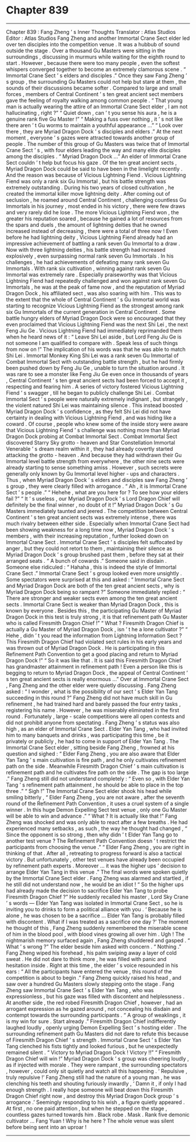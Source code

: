 
# Chapter 839


---

Chapter 839 : Fang Zheng ’ s Inner Thoughts
Translator :
Atlas Studios
Editor :
Atlas Studios
Fang Zheng and another Immortal Crane Sect elder led over ten disciples into the competition venue .
It was a hubbub of sound outside the stage . Over a thousand Gu Masters were sitting in the surroundings , discussing in murmurs while waiting for the eighth round to start .
However , because there were too many people , even the softest whispers converged together to become an extremely clamorous scene .
“ Immortal Crane Sect ’ s elders and disciples .” Once they saw Fang Zheng ’ s group , the surrounding Gu Masters could not help but stare at them , the sounds of their discussions became softer .
Compared to large and small forces , members of Central Continent ’ s ten great ancient sect members gave the feeling of royalty walking among common people .
“ That young man is actually wearing the attire of an Immortal Crane Sect elder , I am not hallucinating , right ?”
“ Quiet down , can ’ t you sense his aura , he is a genuine rank five Gu Master !”
“ Making a fuss over nothing , it ’ s not like there aren ’ t Gu worms to maintain a youthful appearance …”
“ Look over there , they are Myriad Dragon Dock ’ s disciples and elders .”
At the next moment , everyone ’ s gazes were attracted towards another group of people .
The number of this group of Gu Masters was twice that of Immortal Crane Sect ’ s , with four elders leading the way and many elite disciples among the disciples .
“ Myriad Dragon Dock …” An elder of Immortal Crane Sect couldn ’ t help but focus his gaze .
Of the ten great ancient sects , Myriad Dragon Dock could be said to have been in the limelight recently . And the reason was because of Vicious Lightning Fiend .
Vicious Lightning Fiend was only a rank six Gu Immortal , but his battle strength was extremely outstanding .
During his two years of closed cultivation , he created the immortal killer move lightning deity . After coming out of seclusion , he roamed around Central Continent , challenging countless Gu Immortals in his journey , most ended in his victory , there were few draws and very rarely did he lose .
The more Vicious Lightning Fiend won , the greater his reputation soared , because he gained a lot of resources from the spars and duels , the amount of lightning deities that he owned increased instead of decreasing , there were a total of three now !
Even before he had lightning deity , Vicious Lightning Fiend already had an impressive achievement of battling a rank seven Gu Immortal to a draw .
Now with three lightning deities , his battle strength had increased explosively , even surpassing normal rank seven Gu Immortals . In his challenges , he had achievements of defeating many rank seven Gu Immortals .
With rank six cultivation , winning against rank seven Gu Immortal was extremely rare . Especially praiseworthy was that Vicious Lightning Fiend had repeatedly challenged and won against rank seven Gu Immortals , he was at the peak of fame now , and the reputation of Myriad Dragon Dock , his affiliated sect , was also soaring with him .
This was to the extent that the whole of Central Continent ’ s Gu Immortal world was starting to recognize Vicious Lightning Fiend as the strongest among rank six Gu Immortals of the current generation in Central Continent . Some battle hungry elders of Myriad Dragon Dock were so encouraged that they even proclaimed that Vicious Lightning Fiend was the next Shi Lei , the next Feng Jiu Ge .
Vicious Lightning Fiend had immediately reprimanded them when he heard news of it : “ Leave Shi Lei aside , but Lord Feng Jiu Ge is not someone I am qualified to compare with . Speak less of such things from now on !”
The implication of his words was that he was able to match Shi Lei .
Immortal Monkey King Shi Lei was a rank seven Gu Immortal of Combat Immortal Sect with outstanding battle strength , but he had firmly been pushed down by Feng Jiu Ge , unable to turn the situation around .
It was rare to see a monster like Feng Jiu Ge even once in thousands of years , Central Continent ’ s ten great ancient sects had been forced to accept it , respecting and fearing him .
A series of victory fostered Vicious Lightning Fiend ’ s swagger , till he began to publicly challenge Shi Lei .
Combat Immortal Sect ’ s people were naturally extremely indignant , but strangely , the violent natured Shi Lei was maintaining silence .
This instead boosted Myriad Dragon Dock ’ s confidence , as they felt Shi Lei did not have certainty in dealing with Vicious Lightning Fiend , and was hiding like a coward .
Of course , people who knew some of the inside story were aware that Vicious Lightning Fiend ’ s challenge was nothing more than Myriad Dragon Dock probing at Combat Immortal Sect . Combat Immortal Sect discovered Starry Sky grotto - heaven and Star Constellation Immortal Venerable ’ s dream realm within it , they had already covertly started attacking the grotto - heaven . And because they had withdrawn their Gu Immortal level battle strength from everywhere , the other nine sects were already starting to sense something amiss .
However , such secrets were generally only known by Gu Immortal level higher - ups and characters .
Thus , when Myriad Dragon Dock ’ s elders and disciples saw Fang Zheng ’ s group , they were clearly filled with arrogance .
“ Ah , it is Immortal Crane Sect ’ s people .”
“ Hehehe , what are you here for ? To see how your elders fail ?”
“ It ’ s useless , our Myriad Dragon Dock ’ s Lord Dragon Chief will definitely be the final winner , no doubt of it !”
Myriad Dragon Dock ’ s Gu Masters immediately taunted and jeered .
The competition between Central Continent ’ s ten great ancient sects was extremely intense , there was much rivalry between either side .
Especially when Immortal Crane Sect had been showing weakness for a long time now , Myriad Dragon Dock ’ s members , with their increasing reputation , further looked down on Immortal Crane Sect .
Immortal Crane Sect ’ s disciples felt suffocated by anger , but they could not retort to them , maintaining their silence as Myriad Dragon Dock ’ s group brushed past them , before they sat at their arranged seats .
“ A bunch of cowards .” Someone said in disdain .
Someone else ridiculed : “ Hahaha , this is indeed the style of Immortal Crane Sect .”
Immortal Crane Sect ’ s group looked even more unsightly .
Some spectators were surprised at this and asked : “ Immortal Crane Sect and Myriad Dragon Dock are both of the ten great ancient sects , why is Myriad Dragon Dock being so rampant ?”
Someone immediately replied : “ There are stronger and weaker sects even among the ten great ancient sects . Immortal Crane Sect is weaker than Myriad Dragon Dock , this is known by everyone . Besides this , the participating Gu Master of Myriad Dragon Dock in this test is truly strong , it is that refinement path Gu Master who is called Firesmith Dragon Chief !”
“ What ? Firesmith Dragon Chief is actually a Gu Master of Myriad Dragon Dock , isn ’ t he a lone cultivator ?”
“ Hehe , didn ’ t you read the information from Lightning Information Sect ? This Firesmith Dragon Chief had violated sect rules in his early years and was thrown out of Myriad Dragon Dock . He is participating in this Refinement Path Convention to get a good placing and return to Myriad Dragon Dock !”
“ So it was like that . It is said this Firesmith Dragon Chief has grandmaster attainment in refinement path ! Even a person like this is begging to return to Myriad Dragon Dock , the appeal of Central Continent ’ s ten great ancient sects is really enormous …”
Over at Immortal Crane Sect , Fang Zheng and the other elder were quietly discussing .
Fang Zheng asked : “ I wonder , what is the possibility of our sect ’ s Elder Yan Tang succeeding in this round ?”
Fang Zheng did not have much skill in Gu refinement , he had trained hard and barely passed the four entry tasks , registering his name . However , he was miserably eliminated in the first round .
Fortunately , large - scale competitions were all open contests and did not prohibit anyone from spectating .
Fang Zheng ’ s status was also high , as an elder of Immortal Crane Sect . Elder Yan Tang , who had invited him to many banquets and drinks , was participating this time , be it privately or publicly , he had to come in support of Elder Yan Tang .
The Immortal Crane Sect elder , sitting beside Fang Zheng , frowned at his question and sighed : “ Elder Fang Zheng , you are also aware that Elder Yan Tang ’ s main cultivation is fire path , and he only cultivates refinement path on the side . Meanwhile Firesmith Dragon Chief ’ s main cultivation is refinement path and he cultivates fire path on the side . The gap is too large .”
Fang Zheng still did not understand completely : “ Even so , with Elder Yan Tang ’ s refinement path attainment , he should be able to place in the top three .”
“ Sigh !” The Immortal Crane Sect elder shook his head while smiling bitterly , “ Elder Fang Zheng , you are not aware , after the seventh round of the Refinement Path Convention , it uses a cruel system of a single winner . In this huge Demon Expelling Sect test venue , only one Gu Master will be able to win and advance .”
“ What ? It is actually like that !” Fang Zheng was shocked and was only able to react after a few breaths . He had experienced many setbacks , as such , the way he thought had changed , “ Since the opponent is so strong , then why didn ’ t Elder Yan Tang go to another test venue ? The Refinement Path Convention doesn ’ t restrict the participants from choosing the venue .”
“ Elder Fang Zheng , you are right in thinking of that . After all , retreating to progress forward is also a tactical victory . But unfortunately , other test venues have already been occupied by refinement path experts . Moreover … it was the higher ups ’ decision to arrange Elder Yan Tang in this venue .” The final words were spoken quietly by the Immortal Crane Sect elder .
Fang Zheng was alarmed and startled , if he still did not understand now , he would be an idiot !
“ So the higher ups had already made the decision to sacrifice Elder Yan Tang to probe Firesmith Dragon Chief ?”
He suddenly recalled his master , Lord Sky Crane ’ s words — Elder Yan Tang was isolated in Immortal Crane Sect , so he is inviting you to drinks to form a political alliance with you .
‘ Because he is alone , he was chosen to be a sacrifice … Elder Yan Tang is probably filled with discontent . What if I was treated as a sacrifice one day ?’
The moment he thought of this , Fang Zheng suddenly remembered the miserable scene of him in the blood pool , with blood vines growing all over him .
Ugh !
The nightmarish memory surfaced again , Fang Zheng shuddered and gasped .
“ What ’ s wrong ?” The elder beside him asked with concern .
“ Nothing .” Fang Zheng wiped his forehead , his palm swiping away a layer of cold sweat .
He did not dare to think more , he was filled with panic and hesitation inside .
Right at this time , the elder ’ s voice resounded in his ears : “ All the participants have entered the venue , this round of the competition is about to begin .”
Fang Zheng quickly raised his head , and saw over a hundred Gu Masters slowly stepping onto the stage .
Fang Zheng saw Immortal Crane Sect ’ s Elder Yan Tang , who was expressionless , but his gaze was filled with discontent and helplessness .
At another side , the red robed Firesmith Dragon Chief , however , had an arrogant expression as he gazed around , not concealing his disdain and contempt towards the surrounding participants .
“ A group of weaklings , it is my win for sure . Start already .” Firesmith Dragon Chief indifferently laughed loudly , openly urging Demon Expelling Sect ’ s hosting elder .
The surrounding refinement path Gu Masters did not dare to refute this because of Firesmith Dragon Chief ’ s strength . Immortal Crane Sect ’ s Elder Yan Tang clenched his fists tightly and looked furious , but he unexpectedly remained silent .
“ Victory to Myriad Dragon Dock ! Victory !!”
“ Firesmith Dragon Chief will win !”
Myriad Dragon Dock ’ s group was cheering loudly , as if injected with morale . They were rampant , the surrounding spectators , however , could only sit quietly and watch all this happening .
‘ Repulsive , truly repulsive !’ Fang Zheng still had the nature of a young man , he was clenching his teeth and shouting furiously inwardly , ‘ Damn it , if only I had enough strength . I really hope someone will beat down this Firesmith Dragon Chief right now , and destroy this Myriad Dragon Dock group ’ s arrogance .’
Seemingly responding to his wish , a figure quietly appeared . At first , no one paid attention , but when he stepped on the stage , countless gazes turned towards him .
Black robe .
Mask .
Rank five demonic cultivator …
Fang Yuan !
Why is he here ?
The whole venue was silent before being sent into an uproar !

---

